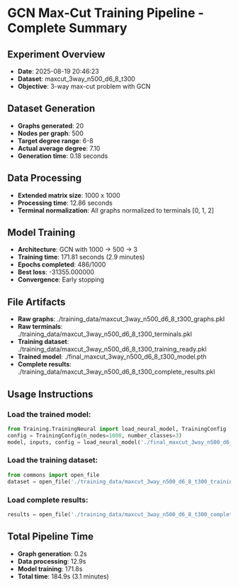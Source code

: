 
# GCN Max-Cut Training Pipeline - Complete Summary

## Experiment Overview
- **Date**: 2025-08-19 20:46:23
- **Dataset**: maxcut_3way_n500_d6_8_t300
- **Objective**: 3-way max-cut problem with GCN

## Dataset Generation
- **Graphs generated**: 20
- **Nodes per graph**: 500
- **Target degree range**: 6-8
- **Actual average degree**: 7.10
- **Generation time**: 0.18 seconds

## Data Processing
- **Extended matrix size**: 1000 x 1000
- **Processing time**: 12.86 seconds
- **Terminal normalization**: All graphs normalized to terminals [0, 1, 2]

## Model Training
- **Architecture**: GCN with 1000 -> 500 -> 3
- **Training time**: 171.81 seconds (2.9 minutes)
- **Epochs completed**: 486/1000
- **Best loss**: -31355.000000
- **Convergence**: Early stopping

## File Artifacts
- **Raw graphs**: ./training_data/maxcut_3way_n500_d6_8_t300_graphs.pkl
- **Raw terminals**: ./training_data/maxcut_3way_n500_d6_8_t300_terminals.pkl
- **Training dataset**: ./training_data/maxcut_3way_n500_d6_8_t300_training_ready.pkl
- **Trained model**: ./final_maxcut_3way_n500_d6_8_t300_model.pth
- **Complete results**: ./training_data/maxcut_3way_n500_d6_8_t300_complete_results.pkl

## Usage Instructions

### Load the trained model:
```python
from Training.TrainingNeural import load_neural_model, TrainingConfig
config = TrainingConfig(n_nodes=1000, number_classes=3)
model, inputs, config = load_neural_model('./final_maxcut_3way_n500_d6_8_t300_model.pth', config)
```

### Load the training dataset:
```python
from commons import open_file
dataset = open_file('./training_data/maxcut_3way_n500_d6_8_t300_training_ready.pkl')
```

### Load complete results:
```python
results = open_file('./training_data/maxcut_3way_n500_d6_8_t300_complete_results.pkl')
```

## Total Pipeline Time
- **Graph generation**: 0.2s
- **Data processing**: 12.9s  
- **Model training**: 171.8s
- **Total time**: 184.9s (3.1 minutes)
